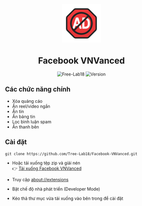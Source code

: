 <div align="center">

<img src="icons\icon128.png">

# Facebook VNVanced

![Free-Lab18](https://img.shields.io/badge/Free_Lab18-Nguyễn_Anh_Kiệt-blue?style="social")
![Version](https://img.shields.io/badge/Phiên_bản-1.0.0-blue?style="social")
</div>

##  Các chức năng chính
- Xóa quảng cáo
- Ẩn reel/video ngắn
- Ẩn tin
- Ẩn bảng tin
- Lọc bình luận spam
- Ẩn thanh bên

## Cài đặt
```
git clone https://github.com/Tree-Lab18/Facebook-VNVanced.git
```
- Hoặc tải xuống tệp zip và giải nén<br>
👉 [Tải xuống Facebook VNVanced](https://github.com/Tree-Lab18/Facebook-VNVanced/archive/refs/heads/main.zip)

- Truy cập [about://extensions](about://extensions)
- Bật chế độ nhà phát triển (Developer Mode)
- Kéo thả thư mục vừa tải xuống vào bên trong để cài đặt
